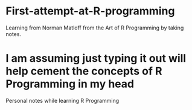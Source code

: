 # First-attempt-at-R-programming
Learning from Norman Matloff from the Art of R Programming by taking notes.
# I am assuming just typing it out will help cement the concepts of R Programming in my head
Personal notes while learning R Programming
